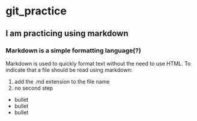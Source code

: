 # git_practice
## I am practicing using **markdown** 
### Markdown is a simple formatting language(?) 
Markdown is used to quickly format text without the need to use HTML. To indicate that a file should be read using markdown:

1. add the .md extension to the file name
2. no second step

- bullet
- bullet 
- bullet 